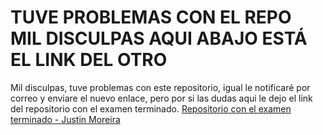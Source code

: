 # TUVE PROBLEMAS CON EL REPO MIL DISCULPAS AQUI ABAJO ESTÁ EL LINK DEL OTRO
Mil disculpas, tuve problemas con este repositorio, igual le notificaré por correo y enviare el nuevo enlace, pero por si las dudas aqui le dejo el link del repositorio con el examen terminado.
[Repositorio con el examen terminado - Justin Moreira](https://github.com/JustinMG4/PruebaJustinMoreira.git)
